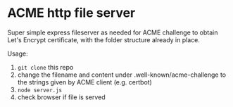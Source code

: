 # ACME http file server

Super simple express fileserver as needed for ACME challenge to obtain Let's Encrypt certificate, with the folder structure already in place.

Usage:

1. `git clone` this repo
2. change the filename and content under .well-known/acme-challenge to the strings given by ACME client (e.g. certbot)
3. `node server.js`
4. check browser if file is served
